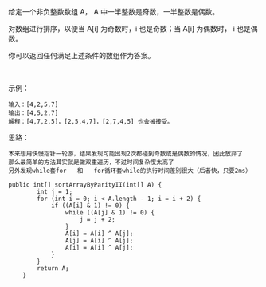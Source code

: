给定一个非负整数数组 A， A 中一半整数是奇数，一半整数是偶数。

对数组进行排序，以便当 A[i] 为奇数时，i 也是奇数；当 A[i] 为偶数时， i 也是偶数。

你可以返回任何满足上述条件的数组作为答案。

 

示例：
```
输入：[4,2,5,7]
输出：[4,5,2,7]
解释：[4,7,2,5]，[2,5,4,7]，[2,7,4,5] 也会被接受。
```

思路：
```
本来想用快慢指针一轮游，结果发现可能出现2次都碰到奇数或是偶数的情况，因此放弃了
那么最简单的方法其实就是做双重遍历，不过时间复杂度太高了
另外发现while套for   和   for循环套while的执行时间差别很大（后者快，只要2ms）

public int[] sortArrayByParityII(int[] A) {
        int j = 1;
        for (int i = 0; i < A.length - 1; i = i + 2) {
            if ((A[i] & 1) != 0) {
                while ((A[j] & 1) != 0) {
                    j = j + 2;
                }
                A[i] = A[i] ^ A[j];
                A[j] = A[i] ^ A[j];
                A[i] = A[i] ^ A[j];
            }
        }
        return A;
    }
```